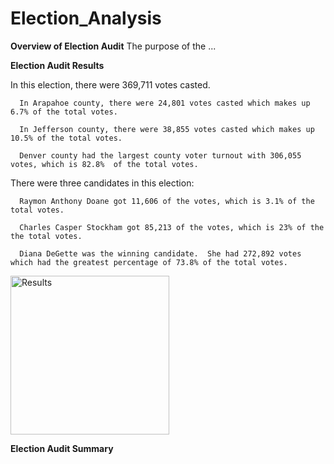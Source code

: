 # Election_Analysis

**Overview of Election Audit**
  The purpose of the ...
  
**Election Audit Results**

  In this election, there were 369,711 votes casted.  
  
      In Arapahoe county, there were 24,801 votes casted which makes up 6.7% of the total votes.
  
      In Jefferson county, there were 38,855 votes casted which makes up 10.5% of the total votes. 
  
      Denver county had the largest county voter turnout with 306,055 votes, which is 82.8%  of the total votes. 
  
  There were three candidates in this election:
  
      Raymon Anthony Doane got 11,606 of the votes, which is 3.1% of the total votes. 
  
      Charles Casper Stockham got 85,213 of the votes, which is 23% of the the total votes. 
  
      Diana DeGette was the winning candidate.  She had 272,892 votes which had the greatest percentage of 73.8% of the total votes. 
  
  <img width="254" alt="Results" src="https://user-images.githubusercontent.com/111452227/193949584-59ed2b36-aec7-4405-b311-d766593a3ff8.png">


**Election Audit Summary**
